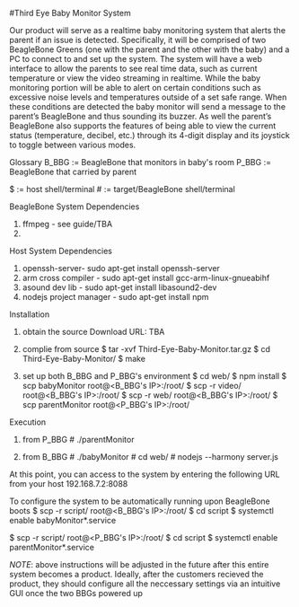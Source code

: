 #Third Eye Baby Monitor System

Our product will serve as a realtime baby monitoring system that alerts the parent if an issue is detected. Specifically, it will be comprised of two BeagleBone Greens (one with the parent and the other with the baby) and a PC to connect to and set up the system. The system will have a web interface to allow the parents to see real time data, such as current temperature or view the video streaming in realtime. While the baby monitoring portion will be able to alert on certain conditions such as excessive noise levels and temperatures outside of a set safe range. When these conditions are detected the baby monitor will send a message to the parent’s BeagleBone and thus sounding its buzzer. As well the parent’s BeagleBone also supports the features of being able to view the current status (temperature, decibel, etc.) through its 4-digit display and its joystick to toggle between various modes. 

Glossary 
B_BBG := BeagleBone that monitors in baby's room
P_BBG := BeagleBone that carried by parent

\$ := host shell/terminal
\# := target/BeagleBone shell/terminal

BeagleBone System Dependencies 
1) ffmpeg - see guide/TBA
2) 

Host System Dependencies
1) openssh-server- sudo apt-get install openssh-server
2) arm cross compiler - sudo apt-get install gcc-arm-linux-gnueabihf
3) asound dev lib - sudo apt-get install libasound2-dev
4) nodejs project manager - sudo apt-get install npm

Installation

1) obtain the source
Download URL: TBA

2) complie from source
$ tar -xvf Third-Eye-Baby-Monitor.tar.gz
$ cd Third-Eye-Baby-Monitor/
$ make

3) set up both B_BBG and P_BBG's environment
$ cd web/
$ npm install
$ scp babyMonitor root@<B_BBG's IP>:/root/
$ scp -r video/ root@<B_BBG's IP>:/root/
$ scp -r web/ root@<B_BBG's IP>:/root/
$ scp parentMonitor root@<P_BBG's IP>:/root/

Execution
1) from P_BBG
\# ./parentMonitor

2) from B_BBG
\# ./babyMonitor
\# cd web/
\# nodejs --harmony server.js

At this point, you can access to the system by entering the following URL from your host
192.168.7.2:8088

To configure the system to be automatically running upon BeagleBone boots
$ scp -r script/ root@<B_BBG's IP>:/root/
$ cd script
$ systemctl enable babyMonitor*.service

$ scp -r script/ root@<P_BBG's IP>:/root/
$ cd script
$ systemctl enable parentMonitor*.service

*NOTE*: above instructions will be adjusted in the future after this entire system becomes a product. Ideally, after the customers recieved the product, they should configure all the neccessary settings via an intuitive GUI once the two BBGs powered up



